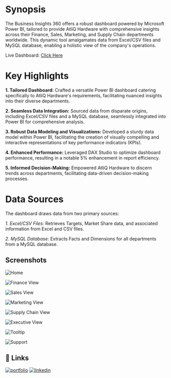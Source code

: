 
# Synopsis

The Business Insights 360 offers a robust dashboard powered by Microsoft Power BI, tailored to provide AtliQ Hardware with comprehensive insights across their Finance, Sales, Marketing, and Supply Chain departments worldwide. This dynamic tool amalgamates data from Excel/CSV files and MySQL database, enabling a holistic view of the company's operations.

Live Dashboard: [Click Here](https://app.powerbi.com/view?r=eyJrIjoiZWNjNDM0MjktY2I3NC00NjIwLWE5ZmMtZjhiM2Q2MDc2MGRhIiwidCI6ImM2ZTU0OWIzLTVmNDUtNDAzMi1hYWU5LWQ0MjQ0ZGM1YjJjNCJ9)

# Key Highlights
**1. Tailored Dashboard:**  Crafted a versatile Power BI dashboard catering specifically to AtliQ Hardware's requirements, facilitating nuanced insights into their diverse departments.

**2. Seamless Data Integration:**  Sourced data from disparate origins, including Excel/CSV files and a MySQL database, seamlessly integrated into Power BI for comprehensive analysis.

**3. Robust Data Modeling and Visualizations:**  Developed a sturdy data model within Power BI, facilitating the creation of visually compelling and interactive representations of key performance indicators (KPIs).

**4. Enhanced Performance:**  Leveraged DAX Studio to optimize dashboard performance, resulting in a notable 5% enhancement in report efficiency.

**5. Informed Decision-Making:**  Empowered AtliQ Hardware to discern trends across departments, facilitating data-driven decision-making processes.

# Data Sources
The dashboard draws data from two primary sources:

*1. Excel/CSV Files:* Retrieves Targets, Market Share data, and associated information from Excel and CSV files.

*2. MySQL Database:* Extracts Facts and Dimensions for all departments from a MySQL database.


## Screenshots

![Home](https://github.com/aaqibbashir/Business-Insights-360/assets/6091987/5cffb03a-0723-410b-89d1-c4e9d45af785)

![Finance View](https://github.com/aaqibbashir/Business-Insights-360/assets/6091987/cabb69c8-c775-442e-9ef4-64a165f420f2)

![Sales View](https://github.com/aaqibbashir/Business-Insights-360/assets/6091987/0788831c-0b01-49ed-97b2-24ff4113165d)

![Marketing View](https://github.com/aaqibbashir/Business-Insights-360/assets/6091987/aabd4bdb-88c6-4ae8-b6f8-eee30d84d9ab)

![Supply Chain View](https://github.com/aaqibbashir/Business-Insights-360/assets/6091987/fe5a23b1-df53-4971-bc9e-5fe691a0cf3e)

![Executive View](https://github.com/aaqibbashir/Business-Insights-360/assets/6091987/ef942957-7573-497c-a98f-c186cb9cdb20)

![Tooltip](https://github.com/aaqibbashir/Business-Insights-360/assets/6091987/943f22f6-c2a5-4f4d-a53d-1bb52917077f)

![Support](https://github.com/aaqibbashir/Business-Insights-360/assets/6091987/45064f43-1b5e-4a55-9fb1-20dad97d80b2)


## 🔗 Links
[![portfolio](https://img.shields.io/badge/my_portfolio-000?style=for-the-badge&logo=ko-fi&logoColor=white)](https://codebasics.io/portfolio/Aaqib-Bashir)
[![linkedin](https://img.shields.io/badge/linkedin-0A66C2?style=for-the-badge&logo=linkedin&logoColor=white)](https://www.linkedin.com/in/aaqib-bashir-89a76984/)





